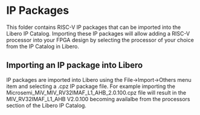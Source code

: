 # IP Packages

This folder contains RISC-V IP packages that can be imported into the Libero IP Catalog. Importing these IP packages will allow adding a RISC-V processor into your FPGA design by selecting the processor of your choice from the IP Catalog in Libero.

## Importing an IP package into Libero

IP packages are imported into Libero using the File->Import->Others menu item and selecting a .cpz IP package file. For example importing the Microsemi_MiV_MIV_RV32IMAF_L1_AHB_2.0.100.cpz file will result in the MIV_RV32IMAF_L1_AHB V2.0.100 becoming availalbe from the processors section of the Libero IP Catalog.
